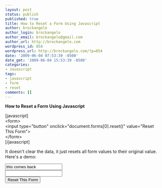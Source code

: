 ```yaml
---
layout: post
status: publish
published: true
title: How to Reset a Form Using Javascript
author: brockangelo
author_login: brockangelo
author_email: brockangelo@gmail.com
author_url: http://brockangelo.com
wordpress_id: 854
wordpress_url: http://brockangelo.com/?p=854
date: '2009-06-04 07:53:39 -0500'
date_gmt: '2009-06-04 15:53:39 -0500'
categories:
- Javascript
tags:
- javascript
- form
- reset
comments: []
---
```

<p><strong>How to Reset a Form Using Javascript</strong></p>
<p>[javascript]<br />
&lt;form&gt;<br />
&lt;input type=&quot;button&quot; onclick=&quot;document.forms[0].reset()&quot; value=&quot;Reset This Form&quot;&gt;<br />
&lt;/form&gt;<br />
[/javascript]</p>
<p>It doesn't clear the data, it just resets all form values to their original value. Here's a demo:</p>
<form>
<input type="text" size="20" value="this comes back"><br />
<input type="text" size="20"><br />
<input type="button" class="button" onclick="document.forms[0].reset()" value="Reset This Form"><br />
</form>

